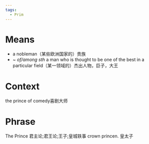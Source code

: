 ```yaml
---
tags:
  - Prim
---
```

# Means
- a nobleman（某些欧洲国家的）贵族
- *~ of/among sth* a man who is thought to be one of the best in a particular field（某一领域的）杰出人物，巨子，大王
# Context
the prince of comedy喜剧大师
# Phrase
The Prince 君主论;君王论;王子;皇城轶事
crown princen. 皇太子